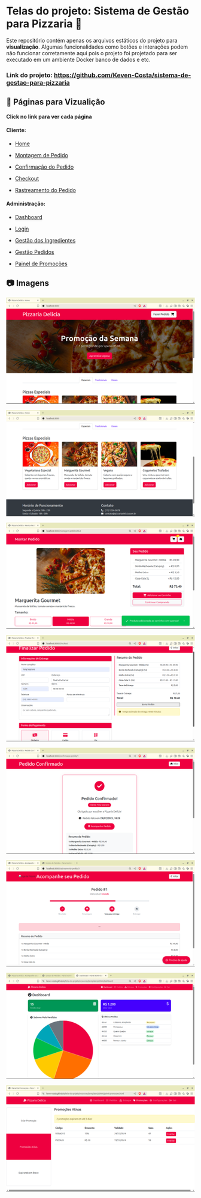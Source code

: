 # Telas do projeto: Sistema de Gestão para Pizzaria 🍕
Este repositório contém apenas os arquivos estáticos do projeto para **visualização**. Algumas funcionalidades como botões e interações podem não funcionar corretamente aqui pois o projeto foi projetado para ser executado em um ambiente Docker banco de dados e etc.

### Link do projeto: https://github.com/Keven-Costa/sistema-de-gestao-para-pizzaria


## 📄 Páginas para Vizualição
**Click no link para ver cada página**

#### Cliente:
- [Home](https://keven-costa.github.io/telas-do-projeto/resources/static/index)

- [Montagem de Pedido](https://keven-costa.github.io/telas-do-projeto/resources/static/montagem-pedido)

- [Confirmação do Pedido](https://keven-costa.github.io/telas-do-projeto/resources/static/confimacao-pedido)

- [Checkout](https://keven-costa.github.io/telas-do-projeto/resources/static/checkout)

- [Rastreamento do Pedido](https://keven-costa.github.io/telas-do-projeto/resources/static/rastreamento-pedido)

#### Administração:

- [Dashboard](https://keven-costa.github.io/telas-do-projeto/resources/templates/admin/dashboard)

- [Login](https://keven-costa.github.io/telas-do-projeto/resources/templates/admin/login)

- [Gestão dos Ingredientes](https://keven-costa.github.io/telas-do-projeto/resources/templates/admin/gestao-ingredientes)

- [Gestão Pedidos](https://keven-costa.github.io/telas-do-projeto/resources/templates/admin/gestao-pedidos)

- [Painel de Promoções](https://keven-costa.github.io/telas-do-projeto/resources/templates/admin/painel-promocoes)

## 📷 Imagens

![Tela1 ](imagens-das-telas/tela1.png)

![Tela 2](imagens-das-telas/tela1-2.png)

![Tela 3](imagens-das-telas/tela2.png)

![Tela 4](imagens-das-telas/tela3.png)

![Tela 5](imagens-das-telas/tela4.png)

![Tela 6](imagens-das-telas/tela5.png)

![Tela 7](imagens-das-telas/tela6.png)

![Tela 8](imagens-das-telas/tela7.png)

